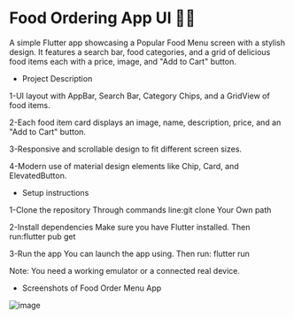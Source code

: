 # Food Ordering App UI 🍔📱

A simple Flutter app showcasing a Popular Food Menu screen with a stylish design.
It features a search bar, food categories, and a grid of delicious food items each with a price, image, and "Add to Cart" button.


- Project Description

1-UI layout with AppBar, Search Bar, Category Chips, and a GridView of food items.

2-Each food item card displays an image, name, description, price, and an "Add to Cart" button.

3-Responsive and scrollable design to fit different screen sizes.

4-Modern use of material design elements like Chip, Card, and ElevatedButton.


- Setup instructions
  
1-Clone the repository
Through commands line:git clone Your Own path

2-Install dependencies
Make sure you have Flutter installed. 
Then run:flutter pub get

3-Run the app
You can launch the app using.
Then run: flutter run

Note:
You need a working emulator or a connected real device.

 - Screenshots of Food Order Menu App
   

  
![image](https://github.com/user-attachments/assets/a2f0fc5e-d99b-4ff4-be3d-aff6494cd2ae)


